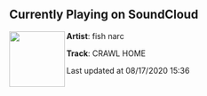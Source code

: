 ## Currently Playing on SoundCloud

[<img align="left" width="100" src="https://i1.sndcdn.com/artworks-DAMTfyk5ddVL-0-t50x50.jpg">](https://soundcloud.com/fish_narc/crawl-home?in=fish_narc/sets/wildfire-87541594)

**Artist**: fish narc 

**Track**: CRAWL HOME

Last updated at 08/17/2020 15:36
